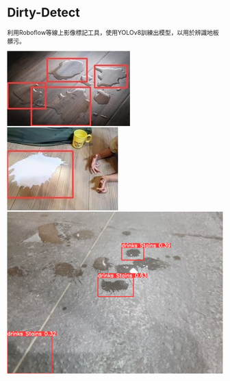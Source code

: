 # Dirty-Detect

利用Roboflow等線上影像標記工具，使用YOLOv8訓練出模型，以用於辨識地板髒污。

<img src="https://github.com/LeeMoofon0222/Picture-Repository/blob/main/Pictures/Dirty-Detect(1).jpg?raw=true">
<img src="https://github.com/LeeMoofon0222/Picture-Repository/blob/main/Pictures/Dirty-Detect(2).jpg?raw=true">
<img src="https://github.com/LeeMoofon0222/Picture-Repository/blob/main/Pictures/Dirty-Detect(3).jpg?raw=true">
